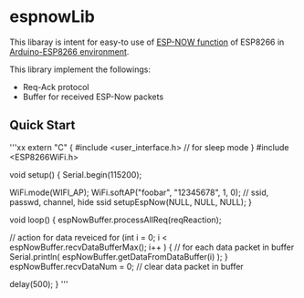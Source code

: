 # espnowLib

This libaray is intent for easy-to use of [ESP-NOW function](https://espressif.com/en/products/software/esp-now/overview) of ESP8266 in [Arduino-ESP8266 environment](https://github.com/esp8266/Arduino).

This library implement the followings:
* Req-Ack protocol
* Buffer for received ESP-Now packets

## Quick Start

'''xx
extern "C" {
#include <user_interface.h> // for sleep mode
}
#include <ESP8266WiFi.h>

void setup() {
  Serial.begin(115200);

  WiFi.mode(WIFI_AP);
  WiFi.softAP("foobar", "12345678", 1, 0); // ssid, passwd, channel, hide ssid
  setupEspNow(NULL, NULL, NULL);
}

void loop() {
  espNowBuffer.processAllReq(reqReaction);

  // action for data reveiced
  for (int i = 0; i < espNowBuffer.recvDataBufferMax(); i++ ) { // for each data packet in buffer
    Serial.println( espNowBuffer.getDataFromDataBuffer(i) );
  }
  espNowBuffer.recvDataNum = 0; // clear data packet in buffer

  delay(500);
}
'''
